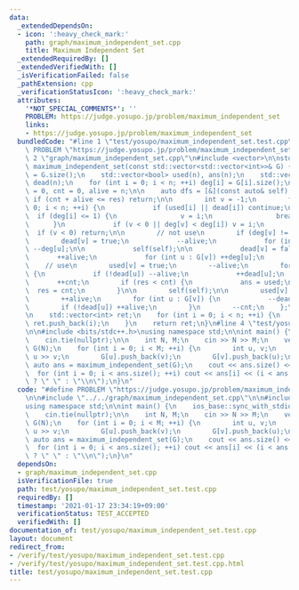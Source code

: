 ```yaml
---
data:
  _extendedDependsOn:
  - icon: ':heavy_check_mark:'
    path: graph/maximum_independent_set.cpp
    title: Maximum Independent Set
  _extendedRequiredBy: []
  _extendedVerifiedWith: []
  _isVerificationFailed: false
  _pathExtension: cpp
  _verificationStatusIcon: ':heavy_check_mark:'
  attributes:
    '*NOT_SPECIAL_COMMENTS*': ''
    PROBLEM: https://judge.yosupo.jp/problem/maximum_independent_set
    links:
    - https://judge.yosupo.jp/problem/maximum_independent_set
  bundledCode: "#line 1 \"test/yosupo/maximum_independent_set.test.cpp\"\n#define\
    \ PROBLEM \"https://judge.yosupo.jp/problem/maximum_independent_set\"\n\n#line\
    \ 2 \"graph/maximum_independent_set.cpp\"\n#include <vector>\n\nstd::vector<int>\
    \ maximum_independent_set(const std::vector<std::vector<int>>& G) {\n    int n\
    \ = G.size();\n    std::vector<bool> used(n), ans(n);\n    std::vector<int> deg(n),\
    \ dead(n);\n    for (int i = 0; i < n; ++i) deg[i] = G[i].size();\n    int res\
    \ = 0, cnt = 0, alive = n;\n\n    auto dfs = [&](const auto& self) {\n       \
    \ if (cnt + alive <= res) return;\n\n        int v = -1;\n        for (int i =\
    \ 0; i < n; ++i) {\n            if (used[i] || dead[i]) continue;\n          \
    \  if (deg[i] <= 1) {\n                v = i;\n                break;\n      \
    \      }\n            if (v < 0 || deg[v] < deg[i]) v = i;\n        }\n      \
    \  if (v < 0) return;\n\n        // not use\n        if (deg[v] != 1) {\n    \
    \        dead[v] = true;\n            --alive;\n            for (int u : G[v])\
    \ --deg[u];\n\n            self(self);\n\n            dead[v] = false;\n     \
    \       ++alive;\n            for (int u : G[v]) ++deg[u];\n        }\n\n    \
    \    // use\n        used[v] = true;\n        --alive;\n        for (int u : G[v])\
    \ {\n            if (!dead[u]) --alive;\n            ++dead[u];\n        }\n \
    \       ++cnt;\n        if (res < cnt) {\n            ans = used;\n          \
    \  res = cnt;\n        }\n\n        self(self);\n\n        used[v] = false;\n\
    \        ++alive;\n        for (int u : G[v]) {\n            --dead[u];\n    \
    \        if (!dead[u]) ++alive;\n        }\n        --cnt;\n    };\n\n    dfs(dfs);\n\
    \n    std::vector<int> ret;\n    for (int i = 0; i < n; ++i) {\n        if (ans[i])\
    \ ret.push_back(i);\n    }\n    return ret;\n}\n#line 4 \"test/yosupo/maximum_independent_set.test.cpp\"\
    \n\n#include <bits/stdc++.h>\nusing namespace std;\n\nint main() {\n    ios_base::sync_with_stdio(false);\n\
    \    cin.tie(nullptr);\n\n    int N, M;\n    cin >> N >> M;\n    vector<vector<int>>\
    \ G(N);\n    for (int i = 0; i < M; ++i) {\n        int u, v;\n        cin >>\
    \ u >> v;\n        G[u].push_back(v);\n        G[v].push_back(u);\n    }\n   \
    \ auto ans = maximum_independent_set(G);\n    cout << ans.size() << endl;\n  \
    \  for (int i = 0; i < ans.size(); ++i) cout << ans[i] << (i < ans.size() - 1\
    \ ? \" \" : \"\\n\");\n}\n"
  code: "#define PROBLEM \"https://judge.yosupo.jp/problem/maximum_independent_set\"\
    \n\n#include \"../../graph/maximum_independent_set.cpp\"\n\n#include <bits/stdc++.h>\n\
    using namespace std;\n\nint main() {\n    ios_base::sync_with_stdio(false);\n\
    \    cin.tie(nullptr);\n\n    int N, M;\n    cin >> N >> M;\n    vector<vector<int>>\
    \ G(N);\n    for (int i = 0; i < M; ++i) {\n        int u, v;\n        cin >>\
    \ u >> v;\n        G[u].push_back(v);\n        G[v].push_back(u);\n    }\n   \
    \ auto ans = maximum_independent_set(G);\n    cout << ans.size() << endl;\n  \
    \  for (int i = 0; i < ans.size(); ++i) cout << ans[i] << (i < ans.size() - 1\
    \ ? \" \" : \"\\n\");\n}\n"
  dependsOn:
  - graph/maximum_independent_set.cpp
  isVerificationFile: true
  path: test/yosupo/maximum_independent_set.test.cpp
  requiredBy: []
  timestamp: '2021-01-17 23:34:19+09:00'
  verificationStatus: TEST_ACCEPTED
  verifiedWith: []
documentation_of: test/yosupo/maximum_independent_set.test.cpp
layout: document
redirect_from:
- /verify/test/yosupo/maximum_independent_set.test.cpp
- /verify/test/yosupo/maximum_independent_set.test.cpp.html
title: test/yosupo/maximum_independent_set.test.cpp
---
```


